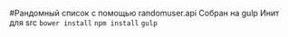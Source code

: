 #Рандомный список с помощью randomuser.api
Собран на gulp
Инит для src
`bower install`
`npm install`
`gulp`